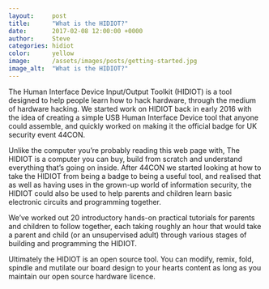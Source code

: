 ```yaml
---
layout:     post
title:      "What is the HIDIOT?"
date:       2017-02-08 12:00:00 +0000
author:     Steve
categories: hidiot
color:      yellow
image:      /assets/images/posts/getting-started.jpg
image_alt:  "What is the HIDIOT?"
---
```

The Human Interface Device Input/Output Toolkit (HIDIOT) is a tool designed to help people learn how to hack hardware, through the medium of hardware hacking. We started work on HIDIOT back in early 2016 with the idea of creating a simple USB Human Interface Device tool that anyone could assemble, and quickly worked on making it the official badge for UK security event 44CON.

Unlike the computer you’re probably reading this web page with, The HIDIOT is a computer you can buy, build from scratch and understand everything that’s going on inside. After 44CON we started looking at how to take the HIDIOT from being a badge to being a useful tool, and realised that as well as having uses in the grown-up world of information security, the HIDIOT could also be used to help parents and children learn basic electronic circuits and programming together.

We’ve worked out 20 introductory hands-on practical tutorials for parents and children to follow together, each taking roughly an hour that would take a parent and child (or an unsupervised adult) through various stages of building and programming the HIDIOT.

Ultimately the HIDIOT is an open source tool. You can modify, remix, fold, spindle and mutilate our board design to your hearts content as long as you maintain our open source hardware licence.
